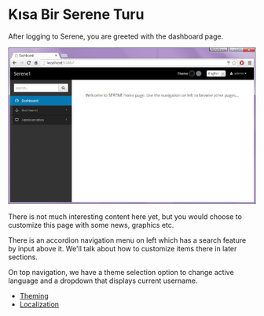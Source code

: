# Kısa Bir Serene Turu

After logging to Serene, you are greeted with the dashboard page.

![Serene Dashboard](img/serene_dashboard.jpg)

There is not much interesting content here yet, but you would choose to customize this page with some news, graphics etc.

There is an accordion navigation menu on left which has a search feature by input above it. We'll talk about how to customize items there in later sections.

On top navigation, we have a theme selection option to change active language and a dropdown that displays current username.


* [Theming](theming.md)
* [Localization](localization.md)
